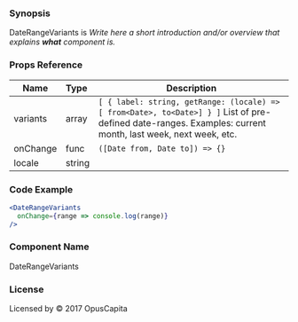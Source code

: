 ### Synopsis

DateRangeVariants is
*Write here a short introduction and/or overview that explains **what** component is.*

### Props Reference

| Name                           | Type                    | Description                                                                                                                                                 |
| ------------------------------ | :---------------------- | -----------------------------------------------------------                                                                                                 |
| variants                       | array                   | `[ { label: string, getRange: (locale) => [ from<Date>, to<Date>] } ]` List of pre-defined date-ranges. Examples: current month, last week, next week, etc. |
| onChange                       | func                    | `([Date from, Date to]) => {}`                                                                                                                              |
| locale                         | string                  |                                                                                                                                                             |

### Code Example

```jsx
<DateRangeVariants
  onChange={range => console.log(range)}
/>
```

### Component Name

DateRangeVariants

### License

Licensed by © 2017 OpusCapita

